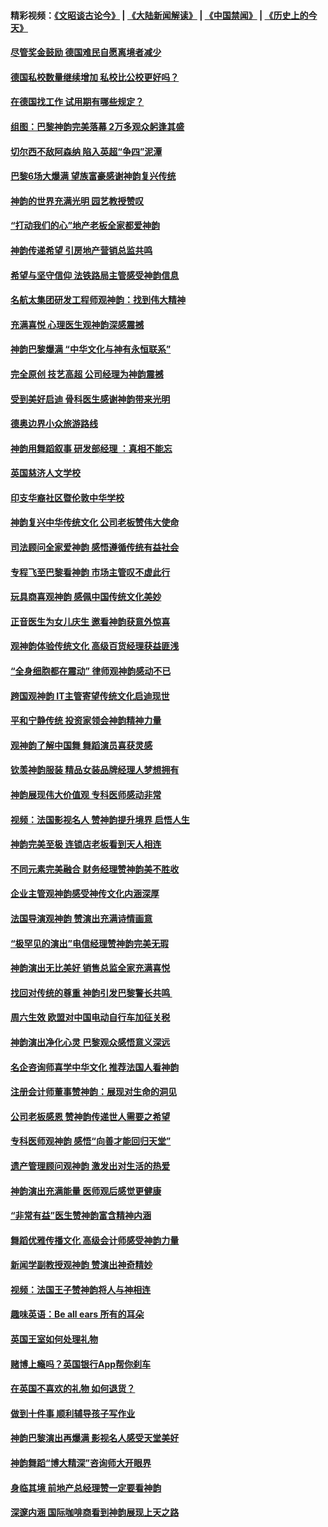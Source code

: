 #### 精彩视频：[《文昭谈古论今》](https://github.com/gfw-breaker/wenzhao/blob/master/README.md?t=01230030) | [《大陆新闻解读》](https://github.com/gfw-breaker/ntdtv-comedy/blob/master/README.md?t=01230030) | [《中国禁闻》](https://github.com/gfw-breaker/ntdtv-news/blob/master/README.md?t=01230030) | [《历史上的今天》](https://github.com/gfw-breaker/today-in-history/blob/master/README.md?t=01230030) 

#### [尽管奖金鼓励 德国难民自愿离境者减少](../pages/nsc974/n10994148.md?t=01230030) 

#### [德国私校数量继续增加 私校比公校更好吗？](../pages/nsc974/n10994125.md?t=01230030) 

#### [在德国找工作 试用期有哪些规定？](../pages/nsc974/n10993992.md?t=01230030) 

#### [组图：巴黎神韵完美落幕 2万多观众躬逢其盛](../pages/nsc974/n10991478.md?t=01230030) 

#### [切尔西不敌阿森纳 陷入英超“争四”泥潭](../pages/nsc974/n10990981.md?t=01230030) 

#### [巴黎6场大爆满 望族富豪感谢神韵复兴传统](../pages/nsc974/n10990485.md?t=01230030) 

#### [神韵的世界充满光明  园艺教授赞叹](../pages/nsc974/n10990393.md?t=01230030) 

#### [“打动我们的心”地产老板全家都爱神韵](../pages/nsc974/n10990224.md?t=01230030) 

#### [神韵传递希望 引房地产营销总监共鸣](../pages/nsc974/n10990026.md?t=01230030) 

#### [希望与坚守信仰 法铁路局主管感受神韵信息](../pages/nsc974/n10990061.md?t=01230030) 

#### [名航太集团研发工程师观神韵：找到伟大精神](../pages/nsc974/n10989922.md?t=01230030) 

#### [充满喜悦 心理医生观神韵深感震撼](../pages/nsc974/n10990031.md?t=01230030) 

#### [神韵巴黎爆满 “中华文化与神有永恒联系”](../pages/nsc974/n10989837.md?t=01230030) 

#### [完全原创 技艺高超 公司经理为神韵震撼](../pages/nsc974/n10989954.md?t=01230030) 

#### [受到美好启迪 骨科医生感谢神韵带来光明](../pages/nsc974/n10989946.md?t=01230030) 

#### [德奥边界小众旅游路线](../pages/nsc974/n10989938.md?t=01230030) 

#### [神韵用舞蹈叙事 研发部经理 ：真相不能忘](../pages/nsc974/n10992129.md?t=01230030) 

#### [英国慈济人文学校](../pages/nsc974/n10989797.md?t=01230030) 

#### [印支华裔社区暨伦敦中华学校](../pages/nsc974/n10989792.md?t=01230030) 

#### [神韵复兴中华传统文化 公司老板赞伟大使命](../pages/nsc974/n10989243.md?t=01230030) 

#### [司法顾问全家爱神韵 感悟遵循传统有益社会](../pages/nsc974/n10989065.md?t=01230030) 

#### [专程飞至巴黎看神韵 市场主管叹不虚此行](../pages/nsc974/n10989012.md?t=01230030) 

#### [玩具商喜观神韵 感佩中国传统文化美妙](../pages/nsc974/n10988833.md?t=01230030) 

#### [正音医生为女儿庆生 邀看神韵获意外惊喜](../pages/nsc974/n10988789.md?t=01230030) 

#### [观神韵体验传统文化 高级百货经理获益匪浅](../pages/nsc974/n10988712.md?t=01230030) 

#### [“全身细胞都在震动” 律师观神韵感动不已](../pages/nsc974/n10988620.md?t=01230030) 

#### [跨国观神韵 IT主管寄望传统文化启迪现世](../pages/nsc974/n10988586.md?t=01230030) 

#### [平和宁静传统 投资家领会神韵精神力量](../pages/nsc974/n10988579.md?t=01230030) 

#### [观神韵了解中国舞 舞蹈演员喜获灵感](../pages/nsc974/n10988424.md?t=01230030) 

#### [钦羡神韵服装 精品女装品牌经理人梦想拥有](../pages/nsc974/n10988351.md?t=01230030) 

#### [神韵展现伟大价值观 专科医师感动非常](../pages/nsc974/n10988364.md?t=01230030) 

#### [视频：法国影视名人 赞神韵提升境界 启悟人生](../pages/nsc974/n10988310.md?t=01230030) 

#### [神韵完美至极 连锁店老板看到天人相连](../pages/nsc974/n10988295.md?t=01230030) 

#### [不同元素完美融合 财务经理赞神韵美不胜收](../pages/nsc974/n10988276.md?t=01230030) 

#### [企业主管观神韵感受神传文化内涵深厚](../pages/nsc974/n10988231.md?t=01230030) 

#### [法国导演观神韵 赞演出充满诗情画意](../pages/nsc974/n10987958.md?t=01230030) 

#### [“极罕见的演出”电信经理赞神韵完美无瑕](../pages/nsc974/n10988124.md?t=01230030) 

#### [神韵演出无比美好 销售总监全家充满喜悦](../pages/nsc974/n10988115.md?t=01230030) 

#### [找回对传统的尊重 神韵引发巴黎警长共鸣 ](../pages/nsc974/n10987940.md?t=01230030) 

#### [周六生效 欧盟对中国电动自行车加征关税](../pages/nsc974/n10987637.md?t=01230030) 

#### [神韵演出净化心灵 巴黎观众感悟意义深远](../pages/nsc974/n10987067.md?t=01230030) 

#### [名企咨询师喜学中华文化 推荐法国人看神韵](../pages/nsc974/n10987002.md?t=01230030) 

#### [注册会计师董事赞神韵：展现对生命的洞见](../pages/nsc974/n10986927.md?t=01230030) 

#### [公司老板感恩 赞神韵传递世人需要之希望](../pages/nsc974/n10986858.md?t=01230030) 

#### [专科医师观神韵 感悟“向善才能回归天堂”](../pages/nsc974/n10986837.md?t=01230030) 

#### [遗产管理顾问观神韵 激发出对生活的热爱](../pages/nsc974/n10986911.md?t=01230030) 

#### [神韵演出充满能量 医师观后感觉更健康](../pages/nsc974/n10986822.md?t=01230030) 

#### [“非常有益”医生赞神韵富含精神内涵](../pages/nsc974/n10986718.md?t=01230030) 

#### [舞蹈优雅传播文化 高级会计师感受神韵力量](../pages/nsc974/n10986710.md?t=01230030) 

#### [新闻学副教授观神韵 赞演出神奇精妙](../pages/nsc974/n10986613.md?t=01230030) 

#### [视频：法国王子赞神韵将人与神相连](../pages/nsc974/n10986413.md?t=01230030) 

#### [趣味英语：Be all ears 所有的耳朵](../pages/nsc974/n10985161.md?t=01230030) 

#### [英国王室如何处理礼物](../pages/nsc974/n10985131.md?t=01230030) 

#### [赌博上瘾吗？英国银行App帮你刹车](../pages/nsc974/n10985121.md?t=01230030) 

#### [在英国不喜欢的礼物 如何退货？](../pages/nsc974/n10985110.md?t=01230030) 

#### [做到十件事 顺利辅导孩子写作业](../pages/nsc974/n10985075.md?t=01230030) 

#### [神韵巴黎演出再爆满 影视名人感受天堂美好](../pages/nsc974/n10984954.md?t=01230030) 

#### [神韵舞蹈“博大精深”咨询师大开眼界](../pages/nsc974/n10984677.md?t=01230030) 

#### [身临其境 前地产总经理赞一定要看神韵](../pages/nsc974/n10984484.md?t=01230030) 

#### [深邃内涵 国际咖啡商看到神韵展现上天之路](../pages/nsc974/n10984529.md?t=01230030) 


